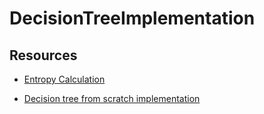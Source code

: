 # DecisionTreeImplementation

## Resources

* [Entropy Calculation](https://medium.com/@rishabhjain_22692/decision-trees-it-begins-here-93ff54ef134)

* [Decision tree from scratch implementation](https://medium.com/@rakendd/decision-tree-from-scratch-9e23bcfb4928)
